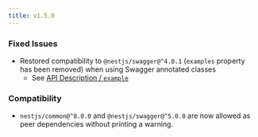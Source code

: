 ```yaml
---
title: v1.5.0
---
```


### Fixed Issues

- Restored compatibility to `@nestjs/swagger@^4.8.1` (`examples` property has been removed) when using Swagger annotated classes
  - See [API Description / `example`](/api#swagger-annotated-class)

### Compatibility

- `nestjs/common@^8.0.0` and `@nestjs/swagger@^5.0.0` are now allowed as peer dependencies without printing a warning.
